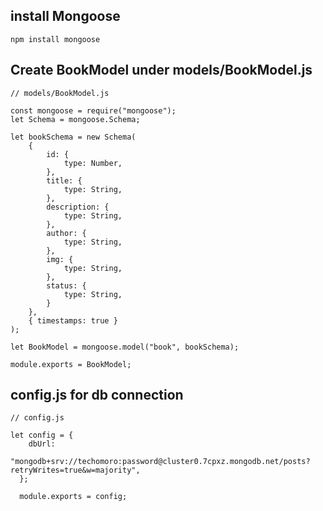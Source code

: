 ## install Mongoose

`npm install mongoose`

## Create BookModel under models/BookModel.js

```
// models/BookModel.js

const mongoose = require("mongoose");
let Schema = mongoose.Schema;

let bookSchema = new Schema(
    {
        id: {
            type: Number,
        },
        title: {
            type: String,
        },
        description: {
            type: String,
        },
        author: {
            type: String,
        },
        img: {
            type: String,
        },
        status: {
            type: String,
        }
    },
    { timestamps: true }
);

let BookModel = mongoose.model("book", bookSchema);

module.exports = BookModel;
```

## config.js for db connection

```
// config.js

let config = {
    dbUrl:
      "mongodb+srv://techomoro:password@cluster0.7cpxz.mongodb.net/posts?retryWrites=true&w=majority",
  };

  module.exports = config;
```
